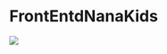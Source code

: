# FrontEntdNanaKids

<img src="https://nanakids.es/wp-content/uploads/2021/06/logotipo-nana-final-1simplificado.png"></img>

